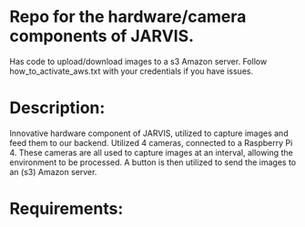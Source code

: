 # Repo for the hardware/camera components of JARVIS.

Has code to upload/download images to a s3 Amazon server. Follow how_to_activate_aws.txt with your credentials if you have issues.


# Description:
Innovative hardware component of JARVIS, utilized to capture images and feed them to our backend. Utilized 4 cameras, connected to a Raspberry Pi 4. These cameras are all used to capture images at an interval, allowing the environment to be processed. A button is then utilized to send the images to an (s3) Amazon server. 

# Requirements:
